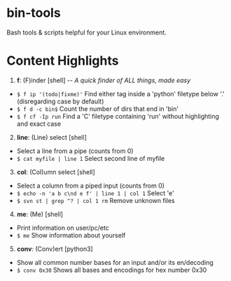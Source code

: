 # bin-tools

Bash tools & scripts helpful for your Linux environment.

# Content Highlights

1. **f**: (F)inder [shell] -- *A quick finder of ALL things, made easy*
  - `$ f ip '(todo|fixme)'` Find either tag inside a 'python' filetype below '.' (disregarding case by default)
  - `$ f d -c bin$` Count the number of dirs that end in 'bin'
  - `$ f cf -Ip run` Find a 'C' filetype containing 'run' without highlighting and exact case
  
2. **line**: (Line) select [shell]
  + Select a line from a pipe (counts from 0)
  + `$ cat myfile | line 1` Select second line of myfile
  
3. **col**: (Col)umn select [shell]
  + Select a column from a piped input (counts from 0)
  + `$ echo -n 'a b c\nd e f' | line 1 | col 1` Select 'e'
  + `$ svn st | grep ^? | col 1 rm` Remove unknown files  
  
4. **me**: (Me) [shell]
  + Print information on user/pc/etc
  + `$ me` Show information about yourself
  
5. **conv**: (Conv)ert [python3]
  + Show all common number bases for an input and/or its en/decoding
  + `$ conv 0x30` Shows all bases and encodings for hex number 0x30
